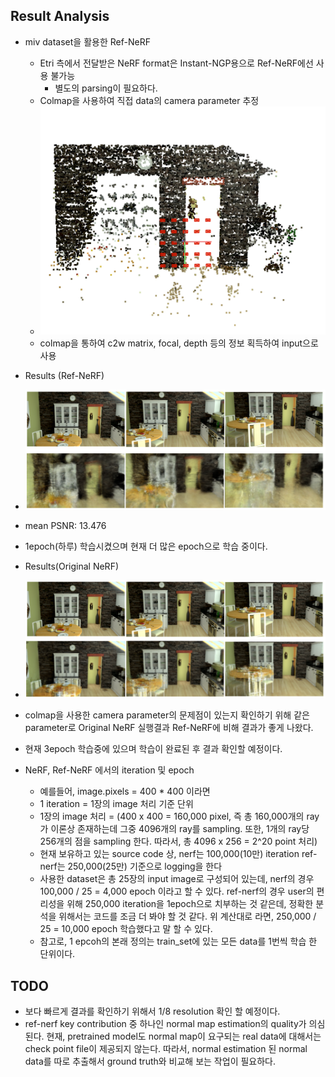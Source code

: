 ## Result Analysis

* miv dataset을 활용한 Ref-NeRF
	* Etri 측에서 전달받은 NeRF format은 Instant-NGP용으로 Ref-NeRF에선 사용 불가능
		* 별도의 parsing이 필요하다.
	* Colmap을 사용하여 직접 data의 camera parameter 추정
	* ![kitchen|400](image/kitchen.png)
	* colmap을 통하여 c2w matrix, focal, depth 등의 정보 획득하여 input으로 사용

* Results (Ref-NeRF)
* ![result|1200](image/kitchen_result.png)
* mean PSNR: 13.476
* 1epoch(하루) 학습시켰으며 현재 더 많은 epoch으로 학습 중이다. 
* Results(Original NeRF)
* ![result|1210](image/kitchen_result2.png)
* colmap을 사용한 camera parameter의 문제점이 있는지 확인하기 위해 같은 parameter로 Original NeRF 실행결과 Ref-NeRF에 비해 결과가 좋게 나왔다.
* 현재 3epoch 학습중에 있으며 학습이 완료된 후 결과 확인할 예정이다. 

* NeRF, Ref-NeRF 에서의 iteration 및 epoch
	* 예를들어, image.pixels = 400 * 400 이라면
	* 1 iteration = 1장의 image 처리 기준 단위
	* 1장의 image 처리 = (400 x 400 = 160,000 pixel, 즉 총 160,000개의 ray가 이론상 존재하는데 그중 4096개의 ray를 sampling.  또한,  1개의 ray당 256개의 점을 sampling 한다. 
	  따라서, 총 4096 x 256 = 2^20 point 처리)
	* 현재 보유하고 있는 source code 상, nerf는 100,000(10만) iteration ref-nerf는 250,000(25만) 기준으로 logging을 한다
	* 사용한 dataset은 총 25장의 input image로 구성되어 있는데, 
	  nerf의 경우 100,000 / 25 = 4,000 epoch 이라고 할 수 있다.
	  ref-nerf의 경우 user의 편리성을 위해 250,000 iteration을 1epoch으로 치부하는 것 같은데,
	  정확한 분석을 위해서는 코드를 조금 더 봐야 할 것 같다.
	  위 계산대로 라면, 250,000 / 25 = 10,000 epoch 학습했다고 말 할 수 있다.
	* 참고로, 1 epcoh의 본래 정의는 train_set에 있는 모든  data를 1번씩 학습 한 단위이다.

## TODO

* 보다 빠르게 결과를 확인하기 위해서 1/8 resolution 확인 할 예정이다.
* ref-nerf key contribution 중 하나인 normal map estimation의 quality가 의심된다. 현재, pretrained model도 normal map이 요구되는 real data에 대해서는 check point file이 제공되지 않는다. 따라서, normal estimation 된 normal data를 따로 추출해서 ground truth와 비교해 보는 작업이 필요하다. 

